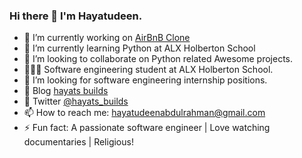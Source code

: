 ### Hi there 👋 I'm Hayatudeen.

<!--
**religiousCoder/religiousCoder** is a ✨ _special_ ✨ repository because its `README.md` (this file) appears on your GitHub profile.

Here are some ideas to get you started:
-->

- 🔭 I’m currently working on [AirBnB Clone]( https://github.com/kellyxglobal/AirBnB_clone)
- 🌱 I’m currently learning Python at ALX Holberton School
- 👯 I’m looking to collaborate on Python related Awesome projects.
- 👨🏽‍🎓 Software engineering student at ALX Holberton School.
- 🤔 I’m looking for software engineering internship positions.
- 💬 Blog [hayats builds](religiouscoder.hashnode.dev)
- 💬 Twitter [@hayats_builds](https://twitter.com/hayats_builds)
- 📫 How to reach me: hayatudeenabdulrahman@gmail.com
- ⚡ Fun fact: A passionate software engineer | Love watching documentaries | Religious!

<!-- [![GitHub Streak](https://streak-stats.demolab.com/?user=religiousCoder&theme=merko)](https://git.io/streak-stats) -->


